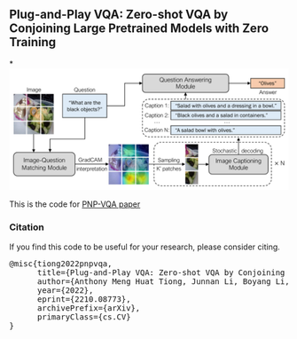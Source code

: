 ## Plug-and-Play VQA: Zero-shot VQA by Conjoining Large Pretrained Models with Zero Training

[//]: # (* [![Open In Colab]&#40;https://colab.research.google.com/assets/colab-badge.svg&#41;]&#40;https://colab.research.google.com/github/j-min/VL-T5/blob/main/inference_example.ipynb&#41; &#40;VQA inference using pretrained model on custom image/question&#41;)
* 
<img src="pnp_vqa.png" width="700">

This is the code for <a href="https://arxiv.org/abs/2210.08773">PNP-VQA paper</a>

### Citation
If you find this code to be useful for your research, please consider citing.
<pre>
@misc{tiong2022pnpvqa,
      title={Plug-and-Play VQA: Zero-shot VQA by Conjoining Large Pretrained Models with Zero Training}, 
      author={Anthony Meng Huat Tiong, Junnan Li, Boyang Li, Silvio Savarese, and Steven C.H. Hoi},
      year={2022},
      eprint={2210.08773},
      archivePrefix={arXiv},
      primaryClass={cs.CV}
}</pre>
